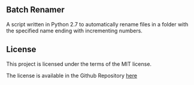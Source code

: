 ## Batch Renamer
A script written in Python 2.7 to automatically rename files in a folder with the specified name ending with incrementing numbers.


## License
This project is licensed under the terms of the MIT license.

The license is available in the Github Repository [here](http://google.com)
